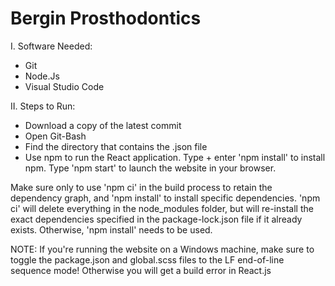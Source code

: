# Bergin Prosthodontics

I. Software Needed:
* Git
* Node.Js
* Visual Studio Code


II. Steps to Run: 
* Download a copy of the latest commit
* Open Git-Bash
* Find the directory that contains the .json file
* Use npm to run the React application. 
Type + enter 'npm install' to install npm. Type 'npm start' to launch the website in your browser. 

Make sure only to use 'npm ci' in the build process to retain the dependency graph, and 'npm install' to install specific dependencies. 'npm ci' will delete everything in the node_modules folder, but will re-install the exact dependencies specified in the package-lock.json file if it already exists. Otherwise, 'npm install' needs to be used. 


NOTE: If you're running the website on a Windows machine, make sure to toggle the package.json and global.scss files to the LF end-of-line sequence mode! Otherwise you will get a build error in React.js


